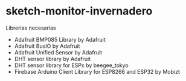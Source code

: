 # sketch-monitor-invernadero
Librerias necesarias
- Adafruit BMP085 Library by Adafruit
- Adafruit BusIO by Adafruit
- Adafruit Unified Sensor by Adafruit
- DHT sensor library by Adafruit
- DHT sensor library for ESPx by beegee_tokyo
- Firebase Arduino Client Library for ESP8266 and ESP32 by Mobizt
